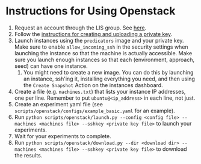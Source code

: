 # Instructions for Using Openstack

1. Request an account through the LIS group. See [here](https://tig.csail.mit.edu/shared-computing/open-stack/quick-start/).
2. Follow the [instructions for creating and uploading a private key](https://tig.csail.mit.edu/shared-computing/open-stack/openstack-ssh-key/).
3. Launch instances using the `predicators` image and your private key. Make sure to enable `allow_incoming_ssh` in the security settings when launching the instance so that the machine is actually accessible. Make sure you launch enough instances so that each (environment, approach, seed) can have one instance.
    1. You might need to create a new image. You can do this by launching an instance, ssh'ing it, installing everything you need, and then using the `Create Snapshot` Action on the instances dashboard.
4. Create a file (e.g. `machines.txt`) that lists your instance IP addresses, one per line. Remember to put `ubuntu@<ip_address>` in each line, not just. 
5. Create an experiment yaml file (see `scripts/openstack/configs/example_basic.yaml` for an example).
6. Run `python scripts/openstack/launch.py --config <config file> --machines <machines file> --sshkey <private key file>` to launch your experiments.
7. Wait for your experiments to complete.
8. Run `python scripts/openstack/download.py --dir <download dir> --machines <machines file> --sshkey <private key file>` to download the results.
